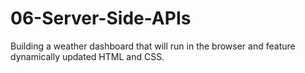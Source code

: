# 06-Server-Side-APIs
Building a weather dashboard that will run in the browser and feature dynamically updated HTML and CSS.
